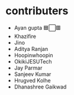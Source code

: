 ﻿# contributers 
 
- Ayan gupta 🟦⬜🟥
- Khazifire
- Jino
- Aditya Ranjan
- Hoopinwhoopin
- OkikiJESUTech
- Jay Parmar
- Sanjeev Kumar
- Hrugved Kolhe
- Dhanashree Gaikwad

